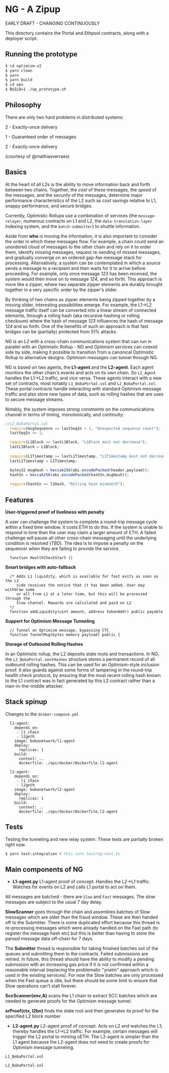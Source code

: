 # NG - A Zipup

EARLY DRAFT - CHANGING CONTINUOUSLY

This directory contains the Portal and Ethpool contracts, along with a deployer script.

## Running the prototype

```bash
$ cd optimism-v2
$ yarn clean
$ yarn
$ yarn build
$ cd ops
$ BUILD=1 ./up_prototype.sh
```

## Philosophy

There are only two hard problems in distributed systems:  

2 - Exactly-once delivery 

1 - Guaranteed order of messages 

2 - Exactly-once delivery

(courtesy of @mathiasverraes)

## Basics

At the heart of all L2s is the ability to move information back and forth between two chains. Together, the *cost* of these messages, the *speed* of the messages, and the *security* of the messages, determine major performance characteristics of the L2 such as cost savings relative to L1, snappy performance, and secure bridges.

Currently, Optimistic Rollups use a combination of services (the `message-relayer`, numerous contracts on L1 and L2, the `data-translation-layer` indexing system, and the `batch-submitter`) to shuttle information. 

Aside from **who** is moving the information, it is also important to consider the order in which these messages flow. For example, a chain could send an unordered cloud of messages to the other chain and rely on it to order them, identify missing messages, request re-sending of missed messages, and gradually converge on an ordered gap-fee message stack for processing. Alternatively, a system can be contemplated in which a source sends a message to a recipient and then waits for it to arrive before proceeding. For example, only once message _123_ has been received, the system would then move on to message _124_, and so forth. This approach is more like a zipper, where two separate zipper elements are durably brought together in a very specific order by the zipper's slider.

By thinking of two chains as zipper elements being zipped together by a moving slider, interesting possibilities emerge. For example, the L1->L2 message traffic itself can be converted into a linear stream of connected elements, through a rolling hash (aka recursive hashing or rolling checksum) where the hash of message _123_ influences the hash of message _124_ and so forth. One of the benefits of such an approach is that fast bridges can be (partially) protected from 51% attacks.

NG is an L2 with a cross-chain communications system that can run in parallel with an Optimistic Rollup - NG and Optimism services can coexist side by side, making it possible to transition from a canonical Optimistic Rollup to alternative designs. Optimism messages can tunnel through NG.  

NG is based on two agents, the **L1-agent** and the **L2-agent**. Each agent monitors the other chain's events and acts on its own chain. So `L2_Agent` handles the L1->L2 traffic, and vice versa. These agents interact with a new set of contracts, most notably `L1_BobaPortal.sol` and `L2_BobaPortal.sol`. These portal contracts handle interacting with standard Optimism message traffic and also store new types of data, such as rolling hashes that are uses to secure message streams. 

Notably, the system imposes *strong constraints* on the communications channel in terms of timing, monotonically, and continuity:

```javascript
//L2_BobaPortal.sol
  require(msgSequence == lastSeqIn + 1, "Unexpected sequence count");
  lastSeqIn += 1;

  require(L1Block >= lastL1Block, "L1Block must not decrease");
  lastL1Block = L1Block;
  
  require(L1Timestamp >= lastL1Timestamp, "L1Timestamp must not decrease");
  lastL1Timestamp = L1Timestamp;

  bytes32 msgHash = keccak256(abi.encodePacked(header,payload));
  hashIn = keccak256(abi.encodePacked(hashIn,msgHash));
    
  require(hashIn == l1Hash, "Rolling hash mismatch");
``` 

## Features

**User-triggered proof of liveliness with penalty**

A user can challenge the system to complete a round-trip message cycle within a fixed time window. It costs ETH to do this. If the system is unable to respond in time then the user may claim a larger amount of ETH. A failed challenge will pause all other cross-chain messaging until the underlying condition is resolved (*TBD*). The idea is to impose a penalty on the sequencer when they are failing to provide the service. 

```
  function HealthCheckStart ()
```

**Smart bridges with auto-fallback**

```
  /* Adds L1 liquidity, which is available for fast exits as soon as the L2
     side receives the notice that it has been added. User may withdraw some
     or all from L1 at a later time, but this will be processed through the
     Slow channel. Rewards are calculated and paid on L2
  */
  function addLiquidity(uint amount, address tokenAddr) public payable
```

**Support for Optimism Message Tunneling**

```
  // Tunnel an Optimism message, bypassing CTC
  function TunnelMsg(bytes memory payload) public {
```

**Storage of Outbound Rolling Hashes**

In an Optimistic rollup, the L2 deposits state roots and transactions. In NG, the `L2_BobaPortal.sentHashes` structure stores a permanent record of 
all outbound rolling hashes. This can be used for an Optimism-style inclusion proof. It also guards against some forms of tampering in the 
round-trip health check protocol, by ensuring that the most recent rolling hash known to the L1 contract was in fact generated by this 
L2 contract rather than a man-in-the-middle attacker.

## Stack spinup

Changes to the `dcoker-compose.yml`

```batch
  l1-agent:
    depends_on:
     - l1_chain
     - l2geth
    image: bobanetwork/l1-agent
    deploy:
      replicas: 1
    build:
      context: ..
      dockerfile: ./ops/docker/Dockerfile.l1-agent
      
  l2-agent:
    depends_on:
     - l1_chain
     - l2geth
    image: bobanetwork/l2-agent
    deploy:
      replicas: 1
    build:
      context: ..
      dockerfile: ./ops/docker/Dockerfile.l2-agent
```

## Tests

Testing the tunneling and new relay system. These tests are partially broken right now. 

```bash
$ yarn test:integration # this runs test/ng-test.ts
```

## Main components of NG

* **L1-agent.py** L1-agent proof of concept. Handles the L2->L1 traffic. Watches for events on L2 and calls L1 portal to act on them.

All messages are batched - there are `Slow` and `Fast` messages. The slow messages are subject to the usual 7 day delay. 

**SlowScanner** goes through the chain and assembles batches of Slow messages which are older than the fraud window. These are then handed off to the Submitter. There is some
duplicated effort because this thread is re-processing messages which were already handled on the Fast path (to register the message hash etc) but this is better than
having to store the parsed message data off-chain for 7 days.

The **Submitter** thread is responsible for taking finished batches out of the queues and submitting them to the contracts. Failed submissions are retried. In future, this thread should have the ability to modify a pending submission with an increasing gas price if it is not confirmed within a reasonable interval (replacing the problematic "ynatm" approach which is used in the existing services). For now the Slow batches are only processed when the Fast queue is idle, but there should be some limit to ensure that Slow operations can't stall forever. 

**SccScanner(env,A)** scans the L1 chain to extract SCC batches which are needed to generate proofs for the Optimism message tunnel.

**srProof(ctx, l2bn)** finds the state root and then generates its proof for the specified L2 block number

* **L2-agent.py** L2-agent proof of concept. Acts on L2 and watches the L1; thereby handles the L1->L2 traffic. For example, certain messages will trigger the L2 portal to minting oETH. The L2-agent is simpler than the L1 agent because the L2-agent does not need to create proofs for Optimism message tunneling.

`L1_BobaPortal.sol`

`L2_BobaPortal.sol`






